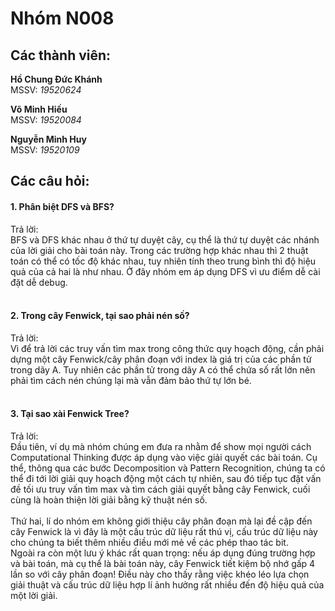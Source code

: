 <h1> Nhóm N008 </h1>
<h2> Các thành viên: </h2>
<p><b> Hồ Chung Đức Khánh </b><br> 
MSSV: <i>19520624</i></p>
<p><b> Võ Minh Hiếu </b><br> 
MSSV: <i>19520084</i></p>
<p><b> Nguyễn Minh Huy </b><br> 
MSSV: <i>19520109</i></p>

<h2> Các câu hỏi: <br> </h2>
<h4> 1. Phân biệt DFS và BFS? </h4>
Trả lời: 
<br>
BFS và DFS khác nhau ở thứ tự duyệt cây, cụ thể là thứ tự duyệt các nhánh của lời giải cho bài toán này. 
Trong các trường hợp khác nhau thì 2 thuật toán có thể có tốc độ khác nhau, tuy nhiên tính theo trung bình thì độ hiệu quả của cả hai là như nhau.
Ở đây nhóm em áp dụng DFS vì ưu điểm dễ cài đặt dễ debug.
<br> <br>
<h4> 2. Trong cây Fenwick, tại sao phải nén số? </h4>
Trả lời: 
<br>
Vì để trả lời các truy vấn tìm max trong công thức quy hoạch động, cần phải dựng một cây Fenwick/cây phân đoạn với index là giá trị của các phần tử trong dãy A. 
Tuy nhiên các phần tử trong dãy A có thể chứa số rất lớn nên phải tìm cách nén chúng lại mà vẫn đảm bảo thứ tự lớn bé.
<br> <br>
<h4> 3. Tại sao xài Fenwick Tree? </h4>
Trả lời: 
<br>
Đầu tiên, ví dụ mà nhóm chúng em đưa ra nhằm để show mọi người cách Computational Thinking được áp dụng vào việc giải quyết các bài toán.
Cụ thể, thông qua các bước Decomposition và Pattern Recognition, chúng ta có thể đi tới lời giải quy hoạch động một cách tự nhiên, 
sau đó tiếp tục đặt vấn đề tối ưu truy vấn tìm max và tìm cách giải quyết bằng cây Fenwick, cuối cùng là hoàn thiện lời giải bằng kỹ thuật nén số.
<br> <br>
Thứ hai, lí do nhóm em không giới thiệu cây phân đoạn mà lại đề cập đến cây Fenwick là vì đây là một cấu trúc dữ liệu rất thú vị,
cấu trúc dữ liệu này cho chúng ta biết thêm nhiều điều mới mẻ về các phép thao tác bit. 
<br>
Ngoài ra còn một lưu ý khác rất quan trọng: nếu áp dụng đúng trường hợp và bài toán, mà cụ thể là bài toán này, cây Fenwick tiết kiệm bộ nhớ gấp 4 lần so với cây phân đoạn!
Điều này cho thấy rằng việc khéo léo lựa chọn giải thuật và cấu trúc dữ liệu hợp lí ảnh hưởng rất nhiều đến độ hiệu quả của một lời giải.
<br>

